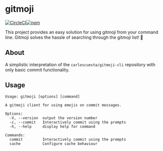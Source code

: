 # gitmoji

[![CircleCI](https://circleci.com/gh/segersniels/gitmoji.svg?style=shield)](https://circleci.com/gh/segersniels/gitmoji/tree/master)[![npm](https://badge.fury.io/js/%40segersniels%2Fgitmoji.svg)](https://www.npmjs.com/package/@segersniels/gitmoji)

This project provides an easy solution for using gitmoji from your command line. Gitmoji solves the hassle of searching through the gitmoji list! 🎉

## About

A simplistic interpretation of the `carloscuesta/gitmoji-cli` repository with only basic commit functionality.

## Usage

```
Usage: gitmoji [options] [command]

A gitmoji client for using emojis on commit messages.

Options:
  -V, --version  output the version number
  -c, --commit   Interactively commit using the prompts
  -h, --help     display help for command

Commands:
  commit         Interactively commit using the prompts
  cache          Configure cache behaviour
```
